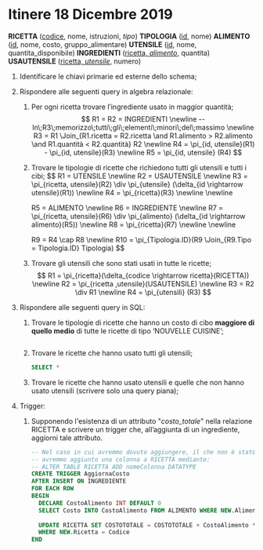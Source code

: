 # Itinere 18 Dicembre 2019

**RICETTA** (<u>codice</u>, nome, istruzioni, *tipo*)
**TIPOLOGIA** (<u>id</u>, nome)
**ALIMENTO** (<u>id</u>, nome, costo, gruppo_alimentare)
**UTENSILE** (<u>id</u>, nome, quantita_disponibile)
**INGREDIENTI** (<u>ricetta, *alimento*</u>, quantita)
**USAUTENSILE** (<u>ricetta, *utensile*</u>, numero)

1. Identificare le chiavi primarie ed esterne dello schema;

2. Rispondere alle seguenti query in algebra relazionale:

   1. Per ogni ricetta trovare l’ingrediente usato in maggior quantità;
      $$
      R1 = R2 = INGREDIENTI \newline
      -- In\;R3\;memorizzo\;tutti\;gli\;elementi\;minori\;del\;massimo \newline
      R3 = R1 \Join_{R1.ricetta = R2.ricetta \and R1.alimento > R2.alimento \and R1.quantità < R2.quantità} R2 \newline
      R4 = \pi_{id, utensile}(R1) - \pi_{id, utensile}(R3) \newline
      R5 = \pi_{id, utensile} (R4)
      $$

   2. Trovare le tipologie di ricette che richiedono tutti gli utensili e tutti i cibi;
      $$
      R1 = UTENSILE \newline
      R2 = USAUTENSILE \newline
      R3 = \pi_{ricetta, utensile}(R2) \div \pi_{utensile} (\delta_{id \rightarrow utensile}(R1)) \newline
      R4 = \pi_{ricetta}(R3) \newline \newline
      
      R5 = ALIMENTO \newline
      R6 = INGREDIENTE \newline
      R7 = \pi_{ricetta, utensile}(R6) \div \pi_{alimento} (\delta_{id \rightarrow alimento}(R5)) \newline
      R8 = \pi_{ricetta}(R7) \newline \newline
      
      R9 = R4 \cap R8 \newline
      R10 = \pi_{Tipologia.ID}(R9 \Join_{R9.Tipo = Tipologia.ID} Tipologia)
      $$
      
   3. Trovare gli utensili che sono stati usati in tutte le ricette;
      $$
      R1 = \pi_{ricetta}(\delta_{codice \rightarrow ricetta}(RICETTA)) \newline
      R2 = \pi_{ricetta ,utensile}(USAUTENSILE) \newline
      R3 = R2 \div R1 \newline
      R4 = \pi_{utensili} (R3)
      $$
      
   
3. Rispondere alle seguenti query in SQL:

   1. Trovare le tipologie di ricette che hanno un costo di cibo **maggiore di quello medio** di tutte le
      ricette di tipo ‘NOUVELLE CUISINE’;

      ```sql
      
      ```
      
   2. Trovare le ricette che hanno usato tutti gli utensili;

      ```sql
      SELECT *
      ```
   
      

   3. Trovare le ricette che hanno usato utensili e quelle che non hanno usato utensili (scrivere
      solo una query piana);
   
4. Trigger:

   1. Supponendo l'esistenza di un attributo "*costo_totale*" nella relazione RICETTA e scrivere un trigger che, all’aggiunta di un ingrediente, aggiorni tale attributo.
      
      ```sql
      -- Nel caso in cui avremmo dovuto aggiungere, il che non è stato richiesto, 
      -- avremmo aggiunto una colonna a RICETTA mediante:
      -- ALTER TABLE RICETTA ADD nomeColonna DATATYPE
      CREATE TRIGGER AggiornaCosto
      AFTER INSERT ON INGREDIENTE
      FOR EACH ROW
      BEGIN
      	DECLARE CostoAlimento INT DEFAULT 0
      	SELECT Costo INTO CostoAlimento FROM ALIMENTO WHERE NEW.Alimento = ID
      	
      	UPDATE RICETTA SET COSTOTOTALE = COSTOTOTALE + CostoAlimento * NEW.Quantità
      	WHERE NEW.Ricetta = Codice
      END
      ```
      
      